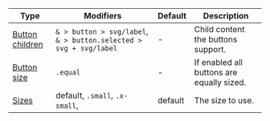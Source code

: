 | Type                        | Modifiers                                                         | Default | Description                               |
| --------------------------- | ----------------------------------------------------------------- | ------- | ----------------------------------------- |
| [Button children](#anatomy) | `& > button > svg/label`, `& > button.selected > svg + svg/label` | -       | Child content the buttons support.        |
| [Button size](#equal-width) | `.equal`                                                          | -       | If enabled all buttons are equally sized. |
| [Sizes](#size)              | default, `.small`, `.x-small`,                                    | default | The size to use.                          |
